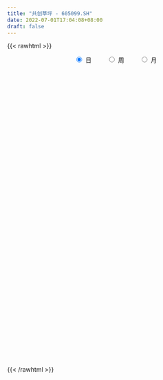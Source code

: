 ```yaml
---
title: "共创草坪 - 605099.SH"
date: 2022-07-01T17:04:08+08:00
draft: false
---
```

{{< rawhtml >}}
    <div style="text-align: center">
        <label style="padding: 1rem;"><input style="margin-right: .5rem" type="radio" name="period" value="D" checked onclick="period_change(this)">日</label>
        <label style="padding: 1rem;"><input style="margin-right: .5rem" type="radio" name="period" value="W" onclick="period_change(this)">周</label>
        <label style="padding: 1rem;"><input style="margin-right: .5rem" type="radio" name="period" value="M" onclick="period_change(this)">月</label>
    </div>
    <div id="chart" style="height: 700px;"></div> 
    <script type="text/javascript">
        const D_v = [7246.52,204655.13,56707.05,145598.44,163143.17,130165.28,162155.03,127930.15,99255.22,60763.41,73696.74,55844.27,32462.01,46418.19,42720.53,55991.89,50179.24,37894.75,27184.52,33249.44,36407.2,39659.58,54606.75,105954.33,60069.54,51441.29,67875.03,100331.5,79247.86,62076.58,62983.89,41383.92,52536.59,38376.5,49778.1,33123.82,24701.17,29580.67,22734.64,27558.65,29013.39,29135.79,21624.53,55724.8,55019.92,26564.33,15485.16,13864.06,12093.0,17029.65,12957.02,18968.72,27226.24,26027.68,21407.76,85585.53,71661.07,88834.92,85564.71,47305.95,49573.97,37843.67,60194.59,32709.37,41603.88,33912.06,27740.41,16417.72,24932.43,13849.0,23467.85,16545.0,18693.6,59004.19,47546.24,39505.0,47307.16,33542.2,24057.32,32076.85,37503.44,41509.95,42569.62,35170.98,29405.99,46110.91,27359.46,16510.95,18647.2,29452.78,57612.97,48095.63,47780.39,30191.08,27914.0,28109.39,51354.96,32764.91,29836.41,57752.0,55502.35,32217.16,22893.0,16285.0,21529.0,15607.24,14473.48,23807.21,14432.0,20669.45,15079.69,18344.24,24822.41,16145.89,18015.07,12395.04,10915.0,20329.8,11870.65,19434.09,17106.16,23291.73,20427.88,65582.15,114709.49,104837.42,96481.25,70000.95,53382.52,47085.61,53286.51,48382.89,36370.48,39950.61,27209.48,25638.0,23226.0,27321.64,42630.13,19207.24,20991.65,14620.0,25308.32,36428.7,17429.0,34906.61,34038.84,42656.06,40326.54,21153.06,15478.5,15693.2,18165.24,26117.89,19256.0,15180.39,16405.87,12634.54,19305.73,14740.79,28783.44,23236.0,17789.41,12521.32,8036.0,12556.0,13695.0,9236.45,11265.08,12213.82,15903.68,12210.25,22406.52,27841.09,14541.2,11546.22,13338.64,13399.43,9947.82,6873.25,19472.06,11877.82,11938.27,13034.48,23445.6,28083.64,16718.45,16118.35,14109.68,8795.06,9338.0,21013.07,11673.0,6799.0,9537.0,12200.04,17164.95,11843.88,12501.41,20675.44,19038.15,14653.47,6586.0,17962.4,70035.03,38162.41,19917.65,16565.13,12313.01,11909.04,18705.37,19701.39,36482.6,22779.04,30064.68,21439.11,12934.23,15714.58,11403.58,15787.08,7283.18,9811.94,10432.55,17243.05,8925.0,15136.29,13651.85,8720.72,8083.93,17427.99,13096.0,11712.56,5663.74,7440.02,7128.0,8524.85,6536.16,5599.92,5879.3,8792.55,10272.94,5424.27,28436.49,14500.73,14638.96,9116.0,5727.0,8110.0,8430.0,5462.0,4421.0,18371.24,8868.19,8723.78,6159.0,7035.0,7352.0,6161.24,7232.32,9990.68,16430.15,32058.35,40909.77,21649.0,27534.68,27123.8,19193.92,24839.24,13911.26,18240.68,18591.58,13001.93,9914.8,22202.09,9775.44,12307.09,6102.71,5450.87,6326.93,15256.0,12741.08,11995.37,4839.79,9518.38,8832.72,5574.78,7932.24,5515.35,18451.0,10511.74,9310.09,5159.43,4320.26,4692.06,5550.19,7815.77,7253.01,8914.04,16770.07,4144.0,7574.45,9054.8,3971.24,3876.24,9688.6,12174.24,7918.24,8321.91,5758.47,6125.24,4048.24,4750.18,4925.96,6342.98,6687.36,4412.46,6372.7,5797.14,2655.1,5821.24,3624.0,4086.0,3030.6,4361.0,5374.6,6641.31,10924.59,6082.0,2728.0,4502.88,8713.9,6234.37,4684.62,3873.0,3489.19,3036.96,6671.0,3824.0,4370.19,3311.0,3492.79,3854.33,2393.0,5091.6,10583.17,9492.1,6295.0,5115.2,4342.92,5356.27,8053.0,6203.47,2710.24,4081.82,5535.42,11628.93,15072.17,8614.41,7714.4,4173.83,3976.11,4067.0,3452.0,5731.0,3471.56,3911.56,3761.64,3530.2,2990.43,4504.44,3656.57,3422.57,3854.84,2887.84,3184.57,7295.53,7552.31,5325.74,13818.49,12201.86,6381.9,6675.21,9840.06,9958.78,9394.0,9229.95,17887.8,10934.0,9548.0,5300.75,7686.0,10733.86,8850.0,6248.0,14291.85,6173.0,8945.0,15189.0,8754.34,28034.72,17255.0,13716.0,12720.0,13192.0,17243.61,12587.0,19065.0,18493.31,8609.36,14562.41,16619.61,11987.31,15812.01,12144.0,15905.26,14805.0,20770.6,15549.86,19303.77,19239.78,27225.19,11857.41]
const D_histogram = [0.0,0.1416752137,0.379078014,0.6784882078,0.6887294228,0.7038806172,0.7854429483,0.8438524271,0.7774657696,0.6588181203,0.4738418215,0.2533560856,0.1103010521,-0.0797205733,-0.1416181982,-0.2325998944,-0.382460088,-0.5068897225,-0.5311206674,-0.5513332146,-0.541822044,-0.5639984231,-0.4733999215,-0.3106812453,-0.2324726552,-0.1227349452,0.012140715,0.2743751339,0.3901887935,0.5278836798,0.492820666,0.4535757858,0.5295196079,0.5837669415,0.4906912211,0.3709401969,0.2207564088,0.0946055795,0.0026790855,-0.0878723145,-0.1464494572,-0.1758376666,-0.1945621196,-0.2760153303,-0.4588952514,-0.5262360543,-0.5521675536,-0.5335722139,-0.5334138883,-0.502122586,-0.4492609333,-0.4618459147,-0.4945939135,-0.4682126403,-0.4612456277,-0.2577154638,-0.2129285743,0.0100199782,0.1076502871,0.147535492,0.1979396741,0.1835586318,0.0593457232,-0.0935081245,-0.2401331669,-0.2674068005,-0.2618682682,-0.269280556,-0.3303947524,-0.3465448543,-0.2645909718,-0.1892963546,-0.1146713163,0.1198948301,0.2379228309,0.3425478528,0.4771791596,0.5005809032,0.4633856077,0.3808066551,0.3708841208,0.4502102457,0.3971344792,0.2361455229,0.1622003805,-0.0891679261,-0.2405265033,-0.310507418,-0.3646731177,-0.238691425,0.0426444451,0.1289011798,0.2648455081,0.3144366129,0.2440455673,0.2604918029,0.4307420204,0.4507235156,0.4586840498,0.2087584518,-0.0714786132,-0.2371600595,-0.4060537485,-0.466987912,-0.4279167349,-0.4050945645,-0.378690154,-0.2797239094,-0.2068362867,-0.2136323107,-0.1974153707,-0.1646218133,-0.2172323818,-0.2173731136,-0.2619815035,-0.2645172586,-0.2393087079,-0.2696005648,-0.2488754389,-0.1603169962,-0.0647895849,0.0430093375,0.131052775,0.3779365311,0.7303583493,1.1498500407,1.1413213474,1.1565629852,1.122003416,1.0803727009,0.9727649343,0.8929600725,0.8084790867,0.6949351938,0.5605235513,0.4283735911,0.3903844015,0.3608227421,0.2089970741,0.0448190208,0.0537107572,0.0351973004,0.0252859725,0.0952567188,0.0799465226,-0.2141102746,-0.1532449034,0.1163884167,0.2810262525,0.2901735932,0.1860435583,0.0319025125,-0.0179415225,-0.2250367658,-0.4401909378,-0.5166498813,-0.5277951075,-0.5128083508,-0.4606377575,-0.5080995992,-0.6858388145,-0.902443983,-0.900254335,-0.8642904033,-0.8172836273,-0.7933129538,-0.7098390114,-0.6096964939,-0.6012456534,-0.4693722143,-0.3725586094,-0.3338546539,-0.0284304476,0.0931800668,0.1816988726,0.2067695844,0.266229762,0.15908775,0.0376541741,-0.0124286599,0.0537865982,0.1005949908,0.05214623,0.1097862626,-0.1050320269,-0.4178564381,-0.5411853863,-0.665040822,-0.6637932795,-0.6509709932,-0.6549712414,-0.6971691422,-0.6293194843,-0.5705596132,-0.5473566853,-0.5004602417,-0.5651135216,-0.5980039183,-0.5798190423,-0.323121877,-0.1817296311,-0.0053724732,0.1134678953,0.4284474924,0.705285345,0.6900171335,0.62873635,0.5767712688,0.4784477689,0.3647041607,0.3179027044,0.2375687637,0.2924112988,0.2165637853,0.2384214927,0.1443311362,0.0944892801,0.0205339447,-0.0621524858,-0.1822112487,-0.2360223274,-0.3106840265,-0.3261457656,-0.2665721662,-0.2365117348,-0.1245162595,-0.0165304538,0.0309885662,0.0674026469,0.1573351669,0.1238529578,0.0725637685,0.0266766714,0.0114090659,-0.0138867879,-0.0702756944,-0.1321879488,-0.144875704,-0.1269915357,-0.1397331574,-0.1847239002,-0.2101340099,-0.2846398675,-0.231562947,-0.1575719347,-0.0676102013,0.0360961216,0.0758900128,0.0606022669,0.0440007107,0.0745707493,0.2024957895,0.2157948552,0.2607205504,0.2784857022,0.2406469026,0.1591808867,0.0772523137,0.0616938867,0.1196806225,0.1974771456,0.3865463623,0.6390340461,0.6772626476,0.8890803816,0.9202397069,0.9148452623,0.8113469777,0.7277929838,0.6658427024,0.6504338107,0.5901311362,0.4396883823,0.3908797551,0.3002274892,0.1925217167,0.0850780451,-0.0103811157,-0.1041498325,-0.2146804812,-0.3383681574,-0.4017823245,-0.4474289174,-0.4096034113,-0.4596310242,-0.494044601,-0.4072515297,-0.3336257767,-0.2324234519,-0.1136067059,-0.1103346041,-0.1162242138,-0.1253680353,-0.178544295,-0.2637828278,-0.332138981,-0.2828267926,-0.2906144551,-0.3037644614,-0.3105974989,-0.21540222,-0.1552070601,-0.1114547819,-0.0704754726,0.0337867654,0.1230313102,0.1551464614,0.1321861068,0.1445309098,0.1008083783,0.0820802466,0.0198241984,-0.0754303958,-0.1434446803,-0.2160199713,-0.2278067155,-0.2718310617,-0.292928797,-0.2997974845,-0.352225681,-0.3288266201,-0.3687822166,-0.3268113627,-0.245794912,-0.134419588,-0.0708129768,-0.0058582973,-0.0385386732,-0.0750924462,-0.0845450338,0.0021728184,0.013791383,0.0198183295,0.049421041,0.047463757,0.0703920685,0.0354418513,0.0316980563,0.0023273105,0.011397108,0.0095977247,-0.0308506308,-0.049298541,-0.0975499316,-0.057068844,-0.0982574195,-0.1365595282,-0.1617988759,-0.2122585925,-0.304753111,-0.3216862472,-0.2411366974,-0.1567666672,-0.1015091429,-0.0429133919,0.09967831,0.1819158217,0.1565048299,0.0984205835,0.0462904615,0.0541263486,0.0658284484,0.0702558626,0.0556915392,0.0356037058,0.0289801488,-0.0276353452,-0.0232092231,-0.0502637784,-0.0431865221,-0.0698718692,-0.0440468598,-0.0037935434,0.0217036516,0.0155060942,0.0739717412,0.0216765893,-0.0807566999,0.0015364715,0.05361995,0.1215684872,0.2128526513,0.305196437,0.4207477268,0.4410822331,0.4028563033,0.4643049493,0.4454638735,0.3775474869,0.301354904,0.2130714279,0.1002921178,0.0627202782,0.0434811712,-0.0782296857,-0.1363557034,-0.1480792485,-0.125299316,-0.1258360395,-0.011122392,0.0970876898,0.1800113895,0.1976564303,0.187688654,0.1477449129,0.0735392249,0.1053874543,0.0696959242,0.0348654207,0.0380588909,0.0916343191,0.1290984522,0.2084511787,0.2341191172,0.2625499084,0.3014726116,0.277873562,0.2207962734,0.1535206158,0.0549498426,-0.0441542157,-0.0891570908]
const D_fast = [0.0,0.1770940171,0.5092663209,0.9782985666,1.1607221373,1.351843486,1.6297665543,1.8991391399,2.0271189247,2.0731758054,2.0066599621,1.8495132476,1.7340334771,1.5240817084,1.4267795339,1.2776478641,1.0321726486,0.7810205834,0.6240094716,0.4659636208,0.3400192804,0.1768432955,0.1490918167,0.2341401816,0.2542306079,0.3332845817,0.4711954206,0.8020236229,1.0153844809,1.2850502872,1.3731924399,1.4473415061,1.6556652302,1.8558542992,1.885451384,1.8584354091,1.7634407232,1.6609412887,1.5696845661,1.4571650875,1.3619755804,1.2886279544,1.2212629715,1.0708059283,0.7732021943,0.5743023778,0.4103289902,0.2955312763,0.1623361299,0.0680967857,0.0086432051,-0.1194032549,-0.2757997321,-0.366471619,-0.4748160134,-0.3357147154,-0.3441599695,-0.1187064225,0.0058364582,0.0826055362,0.1824946367,0.2140032524,0.1046267746,-0.0716041043,-0.2782624384,-0.3723877721,-0.4323163068,-0.5070487336,-0.6507616181,-0.7535479336,-0.7377417941,-0.7097712655,-0.6638140563,-0.3992742023,-0.2217654939,-0.0315035087,0.222422588,0.3709695574,0.4496206638,0.4622433749,0.5450418708,0.7369205571,0.7831284104,0.6811758349,0.6477807877,0.3741204995,0.1626302965,0.0150225273,-0.1303114518,-0.0640026154,0.2279943659,0.3464763956,0.5486321009,0.676832359,0.6674527052,0.7490218915,1.0269576142,1.1596199882,1.2822515349,1.0845155498,0.7864088315,0.5614373704,0.2910302442,0.1133491027,0.045441096,-0.0330103746,-0.1012785027,-0.0722432354,-0.0510646843,-0.1112687861,-0.1444056888,-0.1527675847,-0.2596862487,-0.3141702589,-0.4242740246,-0.4929390944,-0.5275577206,-0.6252497187,-0.6667434526,-0.6182642589,-0.5389342438,-0.420382987,-0.2995763558,0.0417915331,0.5768029386,1.2837571402,1.5605587837,1.8649411678,2.1108824526,2.3393449127,2.4749283797,2.618363536,2.7360023219,2.7961922275,2.8019114728,2.7768549103,2.8364618211,2.8971058472,2.7975294478,2.6445561497,2.6668755754,2.6571614437,2.6535716089,2.7473565349,2.7520329694,2.4044486035,2.4270027488,2.7257331732,2.9606275721,3.0423183111,2.9846991658,2.838533748,2.7842043325,2.5208498977,2.1956479912,1.9900265774,1.8469325743,1.7337172434,1.6707283973,1.4962416558,1.1470427369,0.7048265726,0.4819526369,0.3018439677,0.1445298369,-0.0298277281,-0.1238135385,-0.1760951445,-0.3179557174,-0.3034253318,-0.2997513792,-0.3445110873,-0.0461944928,0.0987110383,0.2326545623,0.3094176701,0.4354352882,0.3680652137,0.2560451813,0.2028551824,0.28251709,0.3544742303,0.319062027,0.4041486253,0.163072329,-0.2542161917,-0.5128414864,-0.8029571277,-0.967657905,-1.117578367,-1.2853214256,-1.501811612,-1.5912918251,-1.6751718573,-1.7888081007,-1.8670267176,-2.0729583779,-2.2553497542,-2.3821196387,-2.2062029426,-2.1102431045,-1.9352290649,-1.7880217226,-1.3659302524,-0.9127710635,-0.7555349917,-0.6596316877,-0.5674039516,-0.5461155094,-0.5686830773,-0.5360088576,-0.5569506073,-0.4290052476,-0.4507118148,-0.3692487342,-0.4272563066,-0.4534758427,-0.5222976919,-0.6205222439,-0.7861338189,-0.8989504795,-1.0512831853,-1.1482813658,-1.1553508078,-1.1844183102,-1.1035518998,-0.9996987075,-0.9444325459,-0.8911678035,-0.7619014918,-0.7644204614,-0.7975687087,-0.8367866379,-0.8492019769,-0.8779695277,-0.9519273577,-1.0468865994,-1.0957932805,-1.1096569961,-1.1573319073,-1.248503625,-1.3264472373,-1.4721130618,-1.476926878,-1.4423288494,-1.3692696663,-1.2565393129,-1.1977729186,-1.1979100977,-1.2035114763,-1.1542987503,-0.9757497628,-0.9085019832,-0.7983961504,-0.7110095731,-0.6886866471,-0.7303574412,-0.7929729359,-0.7931078911,-0.7052009998,-0.5780351903,-0.292329383,0.1199168123,0.3274610757,0.7615489051,1.0227681572,1.2460850281,1.3454234879,1.44381774,1.5483281342,1.6955276951,1.7827578047,1.7422371464,1.791148458,1.7755530644,1.7159777211,1.6298035607,1.531749121,1.4119429461,1.2477421771,1.0394624616,0.8756027133,0.7180988911,0.6535235444,0.4885881754,0.3306634484,0.3156436372,0.305862946,0.3489594079,0.4393744774,0.4150629281,0.380117265,0.3396314347,0.2418191012,0.0906348615,-0.0607560369,-0.0821505467,-0.162591823,-0.2516829447,-0.3361653568,-0.294820633,-0.2734272381,-0.2575386554,-0.2341782142,-0.1214692848,-0.0014669125,0.0694348541,0.0795210261,0.1279985566,0.1094781197,0.1112700496,0.0539700511,-0.0601421421,-0.1640175967,-0.2905978805,-0.3593363036,-0.4713184152,-0.5656483497,-0.6474664084,-0.7879510252,-0.8467586193,-0.97890977,-1.0186417567,-0.9990740341,-0.9213036071,-0.87540024,-0.8119101348,-0.8542251791,-0.9095520636,-0.9401409097,-0.8528798528,-0.8378134424,-0.8268319136,-0.7848739418,-0.7749652865,-0.7344389579,-0.7605287123,-0.7563479933,-0.7851369115,-0.773217837,-0.772617789,-0.8207788023,-0.8515513477,-0.9241902212,-0.8979763447,-0.9637292751,-1.0361712658,-1.1018603325,-1.2053846971,-1.3740674934,-1.4714221915,-1.4511568159,-1.4059784526,-1.376098214,-1.328230811,-1.1607195316,-1.0330030645,-1.0192878488,-1.0527669493,-1.093324456,-1.0719569816,-1.0437977698,-1.0218063899,-1.0224478285,-1.0336347354,-1.0330132552,-1.0965375855,-1.0979137692,-1.1375342691,-1.1412536434,-1.1854069578,-1.1705936633,-1.1312887327,-1.1003656249,-1.1026866586,-1.0257280764,-1.072604081,-1.1952265451,-1.1125492559,-1.0470607898,-0.9487201308,-0.8042228039,-0.635579909,-0.4148416875,-0.2842366229,-0.2217484769,-0.0442235936,0.048301299,0.0747717841,0.0739179273,0.0389023081,-0.0488039725,-0.0706957426,-0.0790645568,-0.2203328351,-0.3125477787,-0.3612911358,-0.3698360324,-0.4018317657,-0.2898987162,-0.157416712,-0.0294901649,0.0375689835,0.0745233706,0.0715158577,0.015694976,0.073890069,0.05562252,0.0295083716,0.0422165646,0.1187005726,0.1884393187,0.3199048399,0.4041025577,0.498170826,0.612461682,0.658331023,0.6564528027,0.6275572991,0.5427239865,0.4325813743,0.3652892265]
const D_slow = [0.0,0.0354188034,0.1301883069,0.2998103589,0.4719927146,0.6479628689,0.8443236059,1.0552867127,1.2496531551,1.4143576852,1.5328181406,1.596157162,1.623732425,1.6038022817,1.5683977321,1.5102477585,1.4146327365,1.2879103059,1.155130139,1.0172968354,0.8818413244,0.7408417186,0.6224917382,0.5448214269,0.4867032631,0.4560195268,0.4590547056,0.527648489,0.6251956874,0.7571666074,0.8803717739,0.9937657203,1.1261456223,1.2720873577,1.3947601629,1.4874952122,1.5426843144,1.5663357092,1.5670054806,1.545037402,1.5084250377,1.464465621,1.4158250911,1.3468212585,1.2320974457,1.1005384321,0.9624965437,0.8291034903,0.6957500182,0.5702193717,0.4579041384,0.3424426597,0.2187941813,0.1017410213,-0.0135703857,-0.0779992516,-0.1312313952,-0.1287264006,-0.1018138289,-0.0649299559,-0.0154450373,0.0304446206,0.0452810514,0.0219040203,-0.0381292715,-0.1049809716,-0.1704480386,-0.2377681776,-0.3203668657,-0.4070030793,-0.4731508223,-0.5204749109,-0.54914274,-0.5191690325,-0.4596883247,-0.3740513615,-0.2547565716,-0.1296113458,-0.0137649439,0.0814367199,0.1741577501,0.2867103115,0.3859939313,0.445030312,0.4855804071,0.4632884256,0.4031567998,0.3255299453,0.2343616659,0.1746888096,0.1853499209,0.2175752158,0.2837865928,0.3623957461,0.4234071379,0.4885300886,0.5962155937,0.7088964726,0.8235674851,0.875757098,0.8578874447,0.7985974298,0.6970839927,0.5803370147,0.473357831,0.3720841898,0.2774116513,0.207480674,0.1557716023,0.1023635246,0.053009682,0.0118542286,-0.0424538668,-0.0967971452,-0.1622925211,-0.2284218358,-0.2882490127,-0.3556491539,-0.4178680137,-0.4579472627,-0.4741446589,-0.4633923246,-0.4306291308,-0.336144998,-0.1535554107,0.1339070995,0.4192374363,0.7083781826,0.9888790366,1.2589722118,1.5021634454,1.7254034635,1.9275232352,2.1012570337,2.2413879215,2.3484813193,2.4460774196,2.5362831051,2.5885323737,2.5997371289,2.6131648182,2.6219641433,2.6282856364,2.6520998161,2.6720864468,2.6185588781,2.5802476523,2.6093447564,2.6796013196,2.7521447179,2.7986556075,2.8066312356,2.8021458549,2.7458866635,2.635838929,2.5066764587,2.3747276818,2.2465255941,2.1313661548,2.004341255,1.8328815513,1.6072705556,1.3822069719,1.166134371,0.9618134642,0.7634852257,0.5860254729,0.4336013494,0.2832899361,0.1659468825,0.0728072302,-0.0106564333,-0.0177640452,0.0055309715,0.0509556896,0.1026480857,0.1692055262,0.2089774637,0.2183910072,0.2152838423,0.2287304918,0.2538792395,0.266915797,0.2943623627,0.2681043559,0.1636402464,0.0283438998,-0.1379163057,-0.3038646255,-0.4666073738,-0.6303501842,-0.8046424697,-0.9619723408,-1.1046122441,-1.2414514154,-1.3665664759,-1.5078448563,-1.6573458358,-1.8023005964,-1.8830810657,-1.9285134734,-1.9298565917,-1.9014896179,-1.7943777448,-1.6180564085,-1.4455521252,-1.2883680377,-1.1441752205,-1.0245632783,-0.9333872381,-0.853911562,-0.794519371,-0.7214165464,-0.6672756,-0.6076702269,-0.5715874428,-0.5479651228,-0.5428316366,-0.5583697581,-0.6039225703,-0.6629281521,-0.7405991587,-0.8221356001,-0.8887786417,-0.9479065754,-0.9790356403,-0.9831682537,-0.9754211122,-0.9585704504,-0.9192366587,-0.8882734192,-0.8701324771,-0.8634633093,-0.8606110428,-0.8640827398,-0.8816516634,-0.9146986506,-0.9509175766,-0.9826654605,-1.0175987498,-1.0637797249,-1.1163132274,-1.1874731942,-1.245363931,-1.2847569147,-1.301659465,-1.2926354346,-1.2736629314,-1.2585123647,-1.247512187,-1.2288694997,-1.1782455523,-1.1242968385,-1.0591167009,-0.9894952753,-0.9293335497,-0.889538328,-0.8702252496,-0.8548017779,-0.8248816223,-0.7755123359,-0.6788757453,-0.5191172338,-0.3498015719,-0.1275314765,0.1025284503,0.3312397658,0.5340765103,0.7160247562,0.8824854318,1.0450938845,1.1926266685,1.3025487641,1.4002687029,1.4753255752,1.5234560044,1.5447255156,1.5421302367,1.5160927786,1.4624226583,1.3778306189,1.2773850378,1.1655278085,1.0631269557,0.9482191996,0.8247080494,0.7228951669,0.6394887227,0.5813828598,0.5529811833,0.5253975323,0.4963414788,0.46499947,0.4203633962,0.3544176893,0.2713829441,0.2006762459,0.1280226321,0.0520815168,-0.0255678579,-0.079418413,-0.118220178,-0.1460838735,-0.1637027416,-0.1552560503,-0.1244982227,-0.0857116073,-0.0526650806,-0.0165323532,0.0086697414,0.029189803,0.0341458526,0.0152882537,-0.0205729164,-0.0745779092,-0.1315295881,-0.1994873535,-0.2727195527,-0.3476689239,-0.4357253441,-0.5179319992,-0.6101275533,-0.691830394,-0.753279122,-0.786884019,-0.8045872632,-0.8060518375,-0.8156865058,-0.8344596174,-0.8555958759,-0.8550526713,-0.8516048255,-0.8466502431,-0.8342949829,-0.8224290436,-0.8048310265,-0.7959705636,-0.7880460496,-0.7874642219,-0.7846149449,-0.7822155138,-0.7899281715,-0.8022528067,-0.8266402896,-0.8409075006,-0.8654718555,-0.8996117376,-0.9400614566,-0.9931261047,-1.0693143824,-1.1497359442,-1.2100201186,-1.2492117854,-1.2745890711,-1.2853174191,-1.2603978416,-1.2149188862,-1.1757926787,-1.1511875328,-1.1396149174,-1.1260833303,-1.1096262182,-1.0920622525,-1.0781393677,-1.0692384413,-1.0619934041,-1.0689022403,-1.0747045461,-1.0872704907,-1.0980671212,-1.1155350885,-1.1265468035,-1.1274951893,-1.1220692764,-1.1181927529,-1.0996998176,-1.0942806703,-1.1144698452,-1.1140857274,-1.1006807399,-1.0702886181,-1.0170754552,-0.940776346,-0.8355894143,-0.725318856,-0.6246047802,-0.5085285429,-0.3971625745,-0.3027757028,-0.2274369768,-0.1741691198,-0.1490960903,-0.1334160208,-0.122545728,-0.1421031494,-0.1761920753,-0.2132118874,-0.2445367164,-0.2759957262,-0.2787763242,-0.2545044018,-0.2095015544,-0.1600874468,-0.1131652833,-0.0762290551,-0.0578442489,-0.0314973853,-0.0140734043,-0.0053570491,0.0041576737,0.0270662534,0.0593408665,0.1114536612,0.1699834405,0.2356209176,0.3109890705,0.380457461,0.4356565293,0.4740366833,0.4877741439,0.47673559,0.4544463173]
const D_data = [['2020-09-30', 22.23, 22.23, 22.23, 22.23],['2020-10-09', 24.09, 24.45, 20.38, 24.45],['2020-10-12', 25.5, 26.9, 25.5, 26.9],['2020-10-13', 27.08, 29.59, 27.08, 29.59],['2020-10-14', 29.66, 27.41, 26.63, 29.66],['2020-10-15', 28.0, 28.18, 27.63, 29.48],['2020-10-16', 30.0, 29.98, 29.9, 31.0],['2020-10-19', 29.08, 30.86, 28.75, 31.39],['2020-10-20', 30.3, 30.09, 28.71, 30.35],['2020-10-21', 29.58, 29.7, 29.07, 29.96],['2020-10-22', 29.97, 28.71, 28.63, 30.79],['2020-10-23', 28.42, 27.68, 27.31, 28.45],['2020-10-26', 27.03, 28.04, 26.9, 28.09],['2020-10-27', 27.6, 26.79, 26.68, 28.01],['2020-10-28', 27.02, 27.85, 27.02, 28.4],['2020-10-29', 27.1, 27.14, 26.3, 28.0],['2020-10-30', 27.22, 25.71, 25.65, 27.7],['2020-11-02', 25.01, 25.12, 24.51, 25.48],['2020-11-03', 25.18, 25.73, 25.18, 25.97],['2020-11-04', 25.43, 25.38, 25.38, 26.04],['2020-11-05', 25.48, 25.42, 25.26, 25.81],['2020-11-06', 25.45, 24.66, 24.45, 25.45],['2020-11-09', 24.66, 25.94, 24.5, 26.17],['2020-11-10', 26.98, 27.3, 26.3, 28.53],['2020-11-11', 26.14, 26.75, 26.14, 27.09],['2020-11-12', 26.72, 27.58, 26.25, 28.0],['2020-11-13', 27.72, 28.58, 27.15, 28.96],['2020-11-16', 28.7, 31.44, 28.7, 31.44],['2020-11-17', 31.13, 30.98, 30.71, 32.89],['2020-11-18', 30.98, 32.41, 30.41, 32.53],['2020-11-19', 31.76, 31.05, 29.29, 32.18],['2020-11-20', 30.25, 31.31, 30.1, 31.64],['2020-11-23', 31.47, 33.4, 31.0, 34.36],['2020-11-24', 33.49, 34.1, 32.6, 35.15],['2020-11-25', 34.44, 32.77, 32.4, 35.35],['2020-11-26', 32.63, 32.41, 31.51, 33.44],['2020-11-27', 31.96, 31.75, 31.22, 32.4],['2020-11-30', 31.84, 31.65, 31.65, 32.96],['2020-12-01', 31.16, 31.75, 31.16, 32.12],['2020-12-02', 31.68, 31.46, 30.6, 31.9],['2020-12-03', 31.5, 31.58, 30.88, 32.6],['2020-12-04', 31.2, 31.79, 30.49, 32.0],['2020-12-07', 31.51, 31.85, 31.38, 32.45],['2020-12-08', 32.66, 30.8, 30.71, 33.5],['2020-12-09', 30.1, 28.7, 28.6, 30.59],['2020-12-10', 28.56, 29.24, 28.29, 29.83],['2020-12-11', 29.33, 29.22, 28.75, 29.7],['2020-12-14', 29.38, 29.45, 28.22, 29.67],['2020-12-15', 29.3, 28.95, 28.92, 29.63],['2020-12-16', 29.0, 29.1, 28.51, 29.65],['2020-12-17', 29.1, 29.29, 28.6, 29.58],['2020-12-18', 29.31, 28.27, 28.27, 29.48],['2020-12-21', 28.2, 27.55, 27.28, 28.25],['2020-12-22', 27.36, 27.91, 27.19, 28.62],['2020-12-23', 27.9, 27.39, 27.07, 28.68],['2020-12-24', 30.13, 30.13, 28.0, 30.13],['2020-12-25', 30.0, 28.61, 28.31, 30.0],['2020-12-28', 28.61, 31.47, 28.61, 31.47],['2020-12-29', 31.1, 30.8, 29.71, 32.0],['2020-12-30', 31.01, 30.54, 29.3, 31.01],['2020-12-31', 30.23, 31.05, 29.83, 31.64],['2021-01-04', 31.0, 30.49, 29.91, 31.04],['2021-01-05', 29.91, 28.84, 28.33, 30.06],['2021-01-06', 28.38, 27.72, 27.39, 28.65],['2021-01-07', 27.77, 26.85, 25.69, 27.8],['2021-01-08', 26.78, 27.66, 25.94, 28.06],['2021-01-11', 27.09, 27.78, 26.73, 28.43],['2021-01-12', 27.62, 27.37, 27.12, 28.18],['2021-01-13', 27.3, 26.23, 25.95, 27.35],['2021-01-14', 26.3, 26.26, 25.9, 26.9],['2021-01-15', 26.31, 27.36, 26.3, 27.6],['2021-01-18', 27.2, 27.45, 27.02, 28.09],['2021-01-19', 27.37, 27.65, 26.9, 27.9],['2021-01-20', 28.53, 30.42, 28.51, 30.42],['2021-01-21', 30.3, 29.99, 29.59, 30.5],['2021-01-22', 29.97, 30.6, 29.18, 31.55],['2021-01-25', 30.27, 31.91, 29.91, 32.48],['2021-01-26', 31.56, 31.31, 30.77, 32.18],['2021-01-27', 31.4, 30.89, 30.11, 31.49],['2021-01-28', 30.28, 30.34, 30.05, 31.96],['2021-01-29', 30.42, 31.32, 29.71, 31.73],['2021-02-01', 30.91, 32.99, 30.83, 33.5],['2021-02-02', 32.7, 31.79, 31.55, 34.13],['2021-02-03', 31.76, 30.17, 30.14, 32.33],['2021-02-04', 30.21, 30.85, 29.61, 31.37],['2021-02-05', 30.81, 27.84, 27.8, 31.12],['2021-02-08', 27.99, 27.93, 26.0, 28.29],['2021-02-09', 27.7, 28.18, 27.52, 28.47],['2021-02-10', 28.2, 27.81, 27.6, 28.74],['2021-02-18', 28.17, 30.05, 28.17, 30.54],['2021-02-19', 30.0, 33.05, 29.72, 33.06],['2021-02-22', 32.47, 31.7, 31.5, 33.48],['2021-02-23', 32.63, 33.12, 31.91, 34.12],['2021-02-24', 32.72, 32.82, 32.4, 33.85],['2021-02-25', 32.78, 31.54, 31.12, 32.78],['2021-02-26', 30.97, 32.75, 30.62, 32.77],['2021-03-01', 32.88, 35.54, 32.53, 35.99],['2021-03-02', 35.09, 34.62, 34.0, 35.48],['2021-03-03', 34.7, 35.02, 34.06, 35.58],['2021-03-04', 34.84, 31.52, 31.52, 35.31],['2021-03-05', 30.7, 29.88, 29.11, 30.82],['2021-03-08', 29.88, 30.1, 29.66, 31.15],['2021-03-09', 30.36, 29.0, 28.5, 30.45],['2021-03-10', 29.33, 29.47, 29.0, 29.71],['2021-03-11', 29.4, 30.38, 29.25, 30.81],['2021-03-12', 30.25, 30.07, 29.9, 30.48],['2021-03-15', 29.78, 29.98, 29.0, 29.99],['2021-03-16', 29.98, 31.0, 29.98, 31.35],['2021-03-17', 30.78, 30.97, 30.36, 31.12],['2021-03-18', 30.97, 30.0, 29.97, 31.15],['2021-03-19', 29.51, 30.16, 29.13, 30.35],['2021-03-22', 30.15, 30.36, 30.01, 30.8],['2021-03-23', 30.45, 29.08, 29.08, 30.67],['2021-03-24', 29.06, 29.41, 28.74, 29.67],['2021-03-25', 29.47, 28.52, 28.4, 29.47],['2021-03-26', 28.48, 28.68, 28.3, 28.91],['2021-03-29', 28.49, 28.85, 28.4, 28.97],['2021-03-30', 28.58, 27.89, 27.84, 28.6],['2021-03-31', 28.1, 28.24, 27.8, 28.5],['2021-04-01', 28.29, 29.16, 28.16, 29.46],['2021-04-02', 29.16, 29.59, 28.86, 29.65],['2021-04-06', 29.66, 30.22, 29.32, 30.34],['2021-04-07', 30.19, 30.51, 29.75, 30.66],['2021-04-08', 31.9, 33.56, 31.5, 33.56],['2021-04-09', 33.0, 36.92, 32.81, 36.92],['2021-04-12', 39.9, 40.61, 38.67, 40.61],['2021-04-13', 38.2, 37.32, 37.1, 39.76],['2021-04-14', 37.4, 38.64, 37.4, 39.13],['2021-04-15', 37.44, 39.0, 37.4, 39.86],['2021-04-16', 39.53, 39.75, 37.85, 40.0],['2021-04-19', 39.2, 39.54, 38.0, 41.21],['2021-04-20', 39.29, 40.36, 39.29, 42.85],['2021-04-21', 40.14, 40.8, 39.1, 41.3],['2021-04-22', 40.31, 40.79, 39.51, 42.78],['2021-04-23', 41.18, 40.67, 39.8, 41.39],['2021-04-26', 40.21, 40.7, 40.1, 42.46],['2021-04-27', 41.49, 42.09, 40.34, 42.28],['2021-04-28', 41.51, 42.67, 41.3, 44.61],['2021-04-29', 42.37, 41.24, 39.02, 42.5],['2021-04-30', 39.99, 40.7, 39.96, 41.06],['2021-05-06', 39.83, 42.86, 39.61, 42.89],['2021-05-07', 42.63, 42.9, 42.0, 43.8],['2021-05-10', 42.55, 43.33, 41.4, 44.98],['2021-05-11', 43.35, 44.92, 42.58, 47.66],['2021-05-12', 44.88, 44.45, 43.7, 45.1],['2021-05-13', 44.1, 40.44, 40.01, 44.21],['2021-05-14', 39.99, 44.48, 39.71, 44.48],['2021-05-17', 46.98, 48.35, 45.2, 48.93],['2021-05-18', 47.19, 48.75, 47.19, 51.48],['2021-05-19', 48.58, 47.89, 47.46, 49.66],['2021-05-20', 47.26, 46.8, 46.69, 48.42],['2021-05-21', 46.8, 45.96, 45.4, 47.49],['2021-05-24', 45.95, 47.12, 44.79, 47.6],['2021-05-25', 47.13, 44.75, 44.13, 47.27],['2021-05-26', 44.7, 43.62, 42.81, 44.95],['2021-05-27', 43.5, 44.55, 42.96, 45.46],['2021-05-28', 44.58, 45.06, 44.0, 46.35],['2021-05-31', 45.0, 45.31, 43.66, 45.49],['2021-06-01', 45.5, 45.88, 43.8, 46.68],['2021-06-02', 45.7, 44.55, 44.28, 46.46],['2021-06-03', 44.55, 42.1, 42.03, 44.83],['2021-06-04', 41.0, 40.15, 40.1, 41.88],['2021-06-07', 39.8, 41.8, 39.75, 41.9],['2021-06-08', 42.48, 41.8, 41.11, 42.48],['2021-06-09', 41.96, 41.64, 40.8, 42.13],['2021-06-10', 41.64, 41.02, 40.41, 41.85],['2021-06-11', 41.0, 41.55, 40.83, 42.5],['2021-06-15', 42.0, 41.8, 40.3, 42.42],['2021-06-16', 41.78, 40.51, 40.3, 41.78],['2021-06-17', 40.88, 42.04, 40.22, 42.27],['2021-06-18', 42.49, 41.9, 41.36, 42.75],['2021-06-21', 41.78, 41.26, 40.33, 42.1],['2021-06-22', 41.59, 45.39, 41.02, 45.39],['2021-06-23', 46.99, 44.27, 43.13, 47.65],['2021-06-24', 44.3, 44.54, 43.41, 44.84],['2021-06-25', 44.02, 44.22, 43.5, 44.8],['2021-06-28', 43.8, 45.09, 43.37, 45.55],['2021-06-29', 44.8, 43.07, 42.8, 46.0],['2021-06-30', 44.32, 42.38, 41.81, 44.32],['2021-07-01', 42.37, 42.85, 41.86, 43.16],['2021-07-02', 42.38, 44.4, 42.02, 46.85],['2021-07-05', 44.16, 44.56, 43.35, 45.26],['2021-07-06', 44.44, 43.46, 42.8, 45.3],['2021-07-07', 43.01, 44.92, 42.82, 44.98],['2021-07-08', 44.9, 41.12, 41.0, 45.0],['2021-07-09', 41.0, 38.28, 38.02, 41.76],['2021-07-12', 38.28, 39.1, 37.5, 39.42],['2021-07-13', 38.77, 37.93, 37.6, 39.3],['2021-07-14', 37.71, 38.6, 37.7, 39.6],['2021-07-15', 38.69, 38.2, 37.7, 38.95],['2021-07-16', 38.27, 37.41, 37.41, 38.5],['2021-07-19', 37.06, 36.16, 34.71, 37.66],['2021-07-20', 36.0, 36.95, 35.91, 37.4],['2021-07-21', 36.96, 36.55, 36.36, 37.08],['2021-07-22', 36.66, 35.71, 35.36, 36.9],['2021-07-23', 35.71, 35.59, 35.01, 36.5],['2021-07-26', 35.61, 33.51, 32.8, 35.85],['2021-07-27', 33.5, 32.95, 32.73, 34.15],['2021-07-28', 32.9, 32.83, 31.5, 33.52],['2021-07-29', 33.7, 35.94, 33.7, 36.11],['2021-07-30', 36.96, 35.1, 34.1, 36.96],['2021-08-02', 34.56, 36.05, 33.9, 36.39],['2021-08-03', 35.65, 35.9, 35.65, 36.32],['2021-08-04', 39.49, 39.49, 39.49, 39.49],['2021-08-05', 40.45, 40.83, 38.5, 43.0],['2021-08-06', 39.7, 38.22, 37.03, 39.9],['2021-08-09', 37.38, 37.77, 36.61, 38.73],['2021-08-10', 37.5, 37.89, 37.4, 38.57],['2021-08-11', 37.1, 37.17, 37.0, 37.97],['2021-08-12', 37.0, 36.6, 36.51, 37.34],['2021-08-13', 36.64, 37.15, 35.1, 37.32],['2021-08-16', 36.7, 36.49, 35.26, 37.63],['2021-08-17', 37.1, 38.22, 36.43, 38.5],['2021-08-18', 37.85, 36.63, 36.0, 38.44],['2021-08-19', 36.63, 37.8, 35.5, 39.49],['2021-08-20', 37.0, 36.22, 35.66, 37.0],['2021-08-23', 36.2, 36.4, 35.75, 36.87],['2021-08-24', 36.45, 35.73, 35.5, 36.6],['2021-08-25', 35.65, 35.1, 35.01, 36.2],['2021-08-26', 35.11, 33.9, 33.72, 35.17],['2021-08-27', 33.81, 34.0, 33.73, 34.5],['2021-08-30', 34.0, 33.07, 33.04, 34.32],['2021-08-31', 33.07, 33.2, 32.5, 33.79],['2021-09-01', 33.4, 33.9, 32.15, 34.5],['2021-09-02', 33.5, 33.44, 33.07, 33.67],['2021-09-03', 33.42, 34.57, 33.09, 35.5],['2021-09-06', 34.11, 34.92, 33.83, 35.03],['2021-09-07', 34.67, 34.45, 34.09, 35.08],['2021-09-08', 34.4, 34.44, 34.19, 34.86],['2021-09-09', 34.43, 35.41, 34.2, 35.88],['2021-09-10', 35.3, 34.0, 33.98, 35.53],['2021-09-13', 34.18, 33.5, 33.01, 34.18],['2021-09-14', 33.5, 33.22, 33.08, 33.79],['2021-09-15', 33.21, 33.33, 32.83, 33.45],['2021-09-16', 33.62, 32.97, 32.85, 33.65],['2021-09-17', 33.2, 32.2, 32.0, 33.2],['2021-09-22', 32.0, 31.6, 31.6, 32.3],['2021-09-23', 31.61, 31.77, 31.55, 31.99],['2021-09-24', 31.9, 31.92, 31.81, 32.17],['2021-09-27', 32.0, 31.3, 31.3, 32.29],['2021-09-28', 31.02, 30.46, 30.46, 31.26],['2021-09-29', 29.99, 30.2, 29.81, 30.79],['2021-09-30', 30.8, 28.95, 28.5, 30.8],['2021-10-08', 28.95, 30.11, 28.83, 30.11],['2021-10-11', 30.21, 30.38, 29.86, 31.41],['2021-10-12', 30.15, 30.75, 29.95, 31.14],['2021-10-13', 30.54, 31.25, 30.5, 31.28],['2021-10-14', 31.29, 30.7, 30.46, 31.53],['2021-10-15', 31.18, 29.95, 29.7, 31.18],['2021-10-18', 29.95, 29.71, 29.4, 30.3],['2021-10-19', 29.52, 30.21, 29.52, 30.28],['2021-10-20', 30.28, 31.8, 29.73, 32.5],['2021-10-21', 31.63, 30.75, 30.69, 31.66],['2021-10-22', 30.77, 31.34, 30.55, 31.72],['2021-10-25', 31.34, 31.24, 30.63, 31.67],['2021-10-26', 31.35, 30.56, 30.35, 31.35],['2021-10-27', 30.5, 29.72, 29.33, 30.54],['2021-10-28', 29.72, 29.24, 29.2, 30.2],['2021-10-29', 29.22, 29.74, 29.03, 30.74],['2021-11-01', 29.97, 30.73, 29.28, 30.86],['2021-11-02', 30.73, 31.36, 30.73, 32.3],['2021-11-03', 31.89, 33.61, 31.3, 33.76],['2021-11-04', 33.47, 35.93, 33.19, 36.18],['2021-11-05', 35.98, 34.5, 34.48, 36.05],['2021-11-08', 34.5, 37.95, 34.06, 37.95],['2021-11-09', 37.9, 37.07, 36.2, 37.9],['2021-11-10', 36.43, 37.45, 36.39, 37.83],['2021-11-11', 37.24, 36.68, 35.96, 39.37],['2021-11-12', 37.29, 37.13, 35.9, 37.29],['2021-11-15', 38.2, 37.68, 37.33, 39.35],['2021-11-16', 37.88, 38.72, 37.37, 39.14],['2021-11-17', 38.77, 38.61, 37.45, 38.9],['2021-11-18', 38.51, 37.5, 37.48, 38.59],['2021-11-19', 37.5, 38.76, 36.68, 39.28],['2021-11-22', 38.88, 38.34, 37.82, 39.76],['2021-11-23', 39.31, 38.0, 37.44, 39.31],['2021-11-24', 37.33, 37.75, 37.23, 38.44],['2021-11-25', 37.35, 37.6, 37.35, 38.2],['2021-11-26', 37.35, 37.28, 36.76, 38.32],['2021-11-29', 36.6, 36.6, 35.5, 37.11],['2021-11-30', 36.83, 35.78, 35.0, 36.84],['2021-12-01', 35.6, 35.92, 35.47, 37.28],['2021-12-02', 36.98, 35.68, 35.42, 36.98],['2021-12-03', 35.8, 36.52, 35.29, 36.9],['2021-12-06', 36.03, 35.18, 35.18, 36.6],['2021-12-07', 35.49, 34.89, 34.5, 35.8],['2021-12-08', 35.19, 36.3, 34.56, 36.38],['2021-12-09', 36.37, 36.37, 35.8, 36.5],['2021-12-10', 35.9, 37.05, 35.9, 38.6],['2021-12-13', 36.66, 37.81, 36.66, 38.23],['2021-12-14', 37.61, 36.68, 36.4, 38.2],['2021-12-15', 36.65, 36.54, 36.11, 36.99],['2021-12-16', 36.56, 36.43, 36.05, 36.64],['2021-12-17', 36.07, 35.65, 35.19, 36.22],['2021-12-20', 35.4, 34.75, 34.66, 36.49],['2021-12-21', 34.75, 34.35, 34.34, 35.6],['2021-12-22', 34.37, 35.56, 34.2, 35.56],['2021-12-23', 35.55, 34.75, 34.48, 35.56],['2021-12-24', 34.8, 34.4, 32.98, 34.8],['2021-12-27', 34.84, 34.18, 33.92, 34.84],['2021-12-28', 34.4, 35.48, 33.65, 35.99],['2021-12-29', 35.87, 35.3, 35.26, 36.47],['2021-12-30', 35.3, 35.25, 35.19, 35.84],['2021-12-31', 35.5, 35.35, 34.4, 35.56],['2022-01-04', 35.27, 36.5, 35.01, 37.31],['2022-01-05', 36.8, 36.88, 36.2, 37.9],['2022-01-06', 36.26, 36.59, 35.92, 37.07],['2022-01-07', 36.4, 36.03, 36.0, 37.4],['2022-01-10', 36.35, 36.55, 35.18, 36.69],['2022-01-11', 36.55, 35.86, 35.7, 37.39],['2022-01-12', 35.82, 36.08, 35.58, 36.48],['2022-01-13', 36.08, 35.36, 35.21, 36.88],['2022-01-14', 35.21, 34.5, 34.44, 35.75],['2022-01-17', 34.5, 34.31, 34.06, 35.01],['2022-01-18', 34.56, 33.72, 33.6, 35.28],['2022-01-19', 33.77, 34.06, 33.61, 34.57],['2022-01-20', 34.1, 33.28, 33.0, 34.3],['2022-01-21', 33.6, 33.13, 32.61, 33.88],['2022-01-24', 33.28, 32.95, 32.81, 33.52],['2022-01-25', 32.95, 31.9, 31.0, 33.35],['2022-01-26', 31.49, 32.43, 31.08, 32.48],['2022-01-27', 32.11, 31.23, 31.11, 32.25],['2022-01-28', 31.44, 31.89, 31.24, 32.8],['2022-02-07', 32.8, 32.38, 32.1, 33.5],['2022-02-08', 32.09, 33.02, 31.2, 33.39],['2022-02-09', 33.14, 32.7, 32.4, 33.3],['2022-02-10', 33.08, 32.92, 32.73, 34.3],['2022-02-11', 32.69, 31.65, 31.64, 32.84],['2022-02-14', 31.65, 31.25, 30.82, 31.85],['2022-02-15', 31.21, 31.28, 30.81, 31.56],['2022-02-16', 31.4, 32.54, 31.29, 33.31],['2022-02-17', 32.5, 31.75, 31.55, 32.5],['2022-02-18', 31.71, 31.62, 31.18, 31.71],['2022-02-21', 31.62, 31.92, 31.27, 32.11],['2022-02-22', 31.77, 31.52, 31.22, 31.87],['2022-02-23', 31.38, 31.82, 31.36, 31.98],['2022-02-24', 31.73, 30.99, 30.55, 32.1],['2022-02-25', 31.35, 31.19, 31.04, 31.83],['2022-02-28', 31.03, 30.68, 30.38, 31.33],['2022-03-01', 30.56, 31.0, 30.3, 31.19],['2022-03-02', 30.7, 30.78, 30.4, 31.15],['2022-03-03', 30.79, 30.06, 30.0, 31.0],['2022-03-04', 30.02, 30.03, 29.75, 30.35],['2022-03-07', 30.04, 29.3, 29.11, 30.04],['2022-03-08', 29.11, 30.21, 28.0, 30.6],['2022-03-09', 30.3, 29.0, 27.55, 30.66],['2022-03-10', 29.45, 28.6, 28.6, 29.87],['2022-03-11', 28.28, 28.34, 27.55, 28.5],['2022-03-14', 28.41, 27.53, 27.51, 28.43],['2022-03-15', 27.38, 26.26, 26.2, 27.51],['2022-03-16', 26.49, 26.5, 25.25, 26.73],['2022-03-17', 26.75, 27.5, 26.75, 27.9],['2022-03-18', 27.5, 27.66, 27.3, 27.88],['2022-03-21', 27.81, 27.39, 27.16, 27.86],['2022-03-22', 27.9, 27.5, 27.25, 28.45],['2022-03-23', 27.28, 28.94, 27.16, 29.78],['2022-03-24', 28.71, 28.73, 28.41, 30.3],['2022-03-25', 28.55, 27.5, 27.5, 28.88],['2022-03-28', 27.5, 26.8, 26.51, 27.64],['2022-03-29', 27.14, 26.47, 26.33, 27.25],['2022-03-30', 26.48, 26.98, 26.21, 27.1],['2022-03-31', 26.99, 26.97, 26.53, 27.29],['2022-04-01', 27.0, 26.82, 26.4, 27.0],['2022-04-06', 26.8, 26.45, 26.22, 27.6],['2022-04-07', 26.46, 26.17, 26.12, 26.78],['2022-04-08', 26.17, 26.14, 25.66, 26.49],['2022-04-11', 25.81, 25.19, 25.19, 26.1],['2022-04-12', 25.11, 25.64, 24.88, 26.02],['2022-04-13', 25.47, 25.0, 24.95, 25.47],['2022-04-14', 24.91, 25.18, 24.62, 25.28],['2022-04-15', 25.13, 24.5, 24.36, 25.13],['2022-04-18', 24.5, 24.95, 24.0, 25.17],['2022-04-19', 25.03, 25.13, 24.86, 25.53],['2022-04-20', 25.2, 24.97, 24.94, 25.5],['2022-04-21', 24.98, 24.48, 24.4, 25.35],['2022-04-22', 24.5, 25.31, 24.0, 26.43],['2022-04-25', 25.39, 23.82, 23.81, 25.5],['2022-04-26', 23.52, 22.59, 22.5, 23.99],['2022-04-27', 22.6, 24.66, 22.6, 24.71],['2022-04-28', 24.67, 24.51, 24.09, 26.23],['2022-04-29', 24.53, 24.95, 24.39, 25.7],['2022-05-05', 24.98, 25.66, 24.76, 25.81],['2022-05-06', 25.0, 26.24, 25.0, 26.86],['2022-05-09', 26.0, 27.26, 25.82, 27.3],['2022-05-10', 26.9, 26.67, 26.56, 27.8],['2022-05-11', 26.49, 26.13, 26.11, 26.97],['2022-05-12', 26.13, 27.71, 25.82, 28.45],['2022-05-13', 28.18, 27.12, 26.8, 28.18],['2022-05-16', 26.96, 26.55, 26.16, 27.12],['2022-05-17', 26.23, 26.29, 25.71, 26.46],['2022-05-18', 26.55, 25.87, 25.77, 26.55],['2022-05-19', 25.6, 25.12, 25.02, 25.79],['2022-05-20', 25.13, 25.7, 25.13, 25.98],['2022-05-23', 25.7, 25.8, 25.48, 26.1],['2022-05-24', 26.04, 24.1, 24.03, 26.16],['2022-05-25', 23.8, 24.3, 23.8, 24.39],['2022-05-26', 24.36, 24.55, 24.21, 24.85],['2022-05-27', 24.57, 24.87, 24.57, 26.03],['2022-05-30', 24.73, 24.5, 24.21, 24.99],['2022-05-31', 24.69, 26.16, 24.22, 26.45],['2022-06-01', 26.34, 26.68, 25.9, 27.17],['2022-06-02', 26.95, 26.96, 26.6, 27.58],['2022-06-06', 26.84, 26.54, 26.36, 26.93],['2022-06-07', 26.55, 26.35, 26.24, 27.35],['2022-06-08', 26.33, 25.96, 25.62, 26.52],['2022-06-09', 25.8, 25.3, 25.08, 25.96],['2022-06-10', 25.26, 26.58, 25.08, 26.69],['2022-06-13', 26.57, 25.79, 25.53, 26.57],['2022-06-14', 25.79, 25.65, 25.11, 25.79],['2022-06-15', 25.89, 26.07, 25.66, 26.5],['2022-06-16', 25.87, 26.91, 25.87, 27.25],['2022-06-17', 26.8, 27.05, 26.53, 27.29],['2022-06-20', 27.4, 28.04, 27.33, 28.49],['2022-06-21', 28.01, 27.85, 27.71, 28.7],['2022-06-22', 27.99, 28.26, 27.69, 28.68],['2022-06-23', 28.42, 28.84, 28.07, 29.0],['2022-06-24', 28.8, 28.38, 27.91, 29.23],['2022-06-27', 28.4, 28.0, 27.97, 28.69],['2022-06-28', 28.01, 27.75, 27.5, 28.16],['2022-06-29', 27.75, 27.06, 27.06, 27.92],['2022-06-30', 27.11, 26.59, 26.41, 27.45],['2022-07-01', 26.78, 26.89, 26.5, 26.96]]
const W_v = [7246.52,204655.13,657768.9700000001,417489.79,227771.86,174395.49,339946.9400000001,346023.75,198516.18,138023.14,174418.74,74912.45,231908.28,271279.55,206263.57,106407.41,181294.03,174486.97,194767.45,62517.61,87065.75,182090.49,227210.63,108531.4,88461.83,89722.65,79655.7,224011.25,371787.75,205199.97,138023.01,35611.65,148111.47,135307.36,95125.39,98700.5,64597.73,48619.03,88545.28,63031.2,88379.81,65079.54,61222.11,81223.83,147399.31,79410.2,130466.82,63122.65,61548.83,60980.49,40469.17,18015.38,52926.25,14500.73,46021.96,45846.21,33939.56,121037.95,112602.9,81951.08,39963.04,54350.62,46306.09,33993.58,46303.08,28620.73,38102.99,25608.09,29612.64,19216.94,33383.5,26863.77,20894.15,17421.31,36577.07,26665.9,44932.75,23383.34,13114.12,18443.28,20645.35,45280.3,16515.27,57404.53,42118.61,50846.85,67760.06,74807.61,70272.0,79436.87,93176.01]
const W_histogram = [0.0,0.1416752137,0.5756364185,0.6690435572,0.5636363916,0.3965694991,0.5158833338,0.7313216095,0.8479059121,0.8689593031,0.6604874793,0.4209613659,0.2558927101,0.2795795809,0.0476388555,-0.1352775762,-0.0516548938,0.0339429215,-0.151820018,-0.2774116524,-0.0217539919,0.1059610677,-0.0174637533,-0.0965061984,-0.1497489038,-0.2838821857,-0.3085133841,0.1471929763,0.5925617627,0.8848618842,1.0070841766,1.152486868,1.262602633,1.3355692924,1.2264965069,0.7503384342,0.4700386935,0.2591130764,0.2278571119,0.1737639612,-0.2942547684,-0.6614663154,-1.0053632023,-1.2294503498,-1.1335121229,-1.1068299395,-1.1134976645,-1.2205058325,-1.2039628398,-1.1808556459,-1.2306497728,-1.223718996,-1.350477884,-1.2877409895,-1.1908248755,-0.975934882,-0.8869564967,-0.473659567,-0.0136038227,0.3878559005,0.5321866542,0.5525236515,0.5751431387,0.4735285367,0.3078666021,0.2504424825,0.2460684175,0.133576518,-0.0308781561,-0.210914431,-0.3269807719,-0.3827206434,-0.4223818441,-0.4955103408,-0.6184759671,-0.7003670071,-0.7174389653,-0.7245386351,-0.7233643213,-0.776681858,-0.703235346,-0.6272496228,-0.4469268942,-0.2358071729,-0.1626949123,-0.1418924836,0.0317036381,0.1342658023,0.2408677754,0.3987477752,0.3996168796]
const W_fast = [0.0,0.1770940171,0.7549643266,1.0156323545,1.0511342869,0.9832097691,1.2314944373,1.6297631153,1.958323896,2.1966171128,2.1532671588,2.0189813868,1.9178859087,2.0114676746,1.7914366631,1.5747008374,1.6454097963,1.7394933419,1.515775398,1.3208308505,1.571050013,1.7252553396,1.5974645802,1.4942955855,1.4036156541,1.1985118258,1.0967522814,1.5892568859,2.1827661129,2.6962817054,3.070275042,3.5037994505,3.9295658736,4.3364248562,4.5339761974,4.2454027332,4.082612666,3.936465318,3.9621736314,3.951521471,3.4099390493,2.8773609235,2.282123236,1.750673501,1.5632336972,1.3132083957,1.0281662546,0.6160316284,0.3315839113,0.0594771937,-0.2979793764,-0.5969783487,-1.0613567076,-1.3205550605,-1.5213451654,-1.5504388924,-1.6831996313,-1.3883175933,-0.9316628047,-0.4332391064,-0.1558616892,0.0026062211,0.169011493,0.1857790252,0.097083741,0.1022702421,0.1594132815,0.0803155114,-0.0918587017,-0.3246235843,-0.5224351182,-0.6738551505,-0.8191118123,-1.0161178941,-1.2937025122,-1.550685304,-1.7471170035,-1.9353513321,-2.1150180986,-2.3625060998,-2.4648684243,-2.5456951068,-2.4771041018,-2.3249361737,-2.2924976411,-2.3071683334,-2.1256463021,-1.9895176873,-1.8226987704,-1.5651318268,-1.4643585025]
const W_slow = [0.0,0.0354188034,0.1793279081,0.3465887973,0.4874978953,0.58664027,0.7156111035,0.8984415059,1.1104179839,1.3276578097,1.4927796795,1.598020021,1.6619931985,1.7318880937,1.7437978076,1.7099784136,1.6970646901,1.7055504205,1.667595416,1.5982425029,1.5928040049,1.6192942718,1.6149283335,1.5908017839,1.5533645579,1.4823940115,1.4052656655,1.4420639096,1.5902043503,1.8114198213,2.0631908654,2.3513125824,2.6669632407,3.0008555638,3.3074796905,3.495064299,3.6125739724,3.6773522415,3.7343165195,3.7777575098,3.7041938177,3.5388272388,3.2874864383,2.9801238508,2.6967458201,2.4200383352,2.1416639191,1.836537461,1.535546751,1.2403328396,0.9326703964,0.6267406474,0.2891211764,-0.032814071,-0.3305202899,-0.5745040104,-0.7962431346,-0.9146580263,-0.918058982,-0.8210950069,-0.6880483433,-0.5499174305,-0.4061316458,-0.2877495116,-0.2107828611,-0.1481722404,-0.0866551361,-0.0532610066,-0.0609805456,-0.1137091533,-0.1954543463,-0.2911345071,-0.3967299682,-0.5206075534,-0.6752265451,-0.8503182969,-1.0296780382,-1.210812697,-1.3916537773,-1.5858242418,-1.7616330783,-1.918445484,-2.0301772076,-2.0891290008,-2.1298027289,-2.1652758498,-2.1573499402,-2.1237834896,-2.0635665458,-1.963879602,-1.8639753821]
const W_data = [['2020-09-30', 22.23, 22.23, 22.23, 22.23],['2020-10-09', 24.09, 24.45, 20.38, 24.45],['2020-10-16', 25.5, 29.98, 25.5, 31.0],['2020-10-23', 29.08, 27.68, 27.31, 31.39],['2020-10-30', 27.03, 25.71, 25.65, 28.4],['2020-11-06', 25.01, 24.66, 24.45, 26.04],['2020-11-13', 24.66, 28.58, 24.5, 28.96],['2020-11-20', 28.7, 31.31, 28.7, 32.89],['2020-11-27', 31.47, 31.75, 31.0, 35.35],['2020-12-04', 31.84, 31.79, 30.49, 32.96],['2020-12-11', 31.51, 29.22, 28.29, 33.5],['2020-12-18', 29.38, 28.27, 28.22, 29.67],['2020-12-25', 28.2, 28.61, 27.07, 30.13],['2020-12-31', 28.61, 31.05, 28.61, 32.0],['2021-01-08', 31.0, 27.66, 25.69, 31.04],['2021-01-15', 27.09, 27.36, 25.9, 28.43],['2021-01-22', 27.2, 30.6, 26.9, 31.55],['2021-01-29', 30.27, 31.32, 29.71, 32.48],['2021-02-05', 30.91, 27.84, 27.8, 34.13],['2021-02-10', 27.99, 27.81, 26.0, 28.74],['2021-02-19', 28.17, 33.05, 28.17, 33.06],['2021-02-26', 32.47, 32.75, 30.62, 34.12],['2021-03-05', 32.88, 29.88, 29.11, 35.99],['2021-03-12', 29.88, 30.07, 28.5, 31.15],['2021-03-19', 29.78, 30.16, 29.0, 31.35],['2021-03-26', 30.15, 28.68, 28.3, 30.8],['2021-04-02', 28.49, 29.59, 27.8, 29.65],['2021-04-09', 29.66, 36.92, 29.32, 36.92],['2021-04-16', 39.9, 39.75, 37.1, 40.61],['2021-04-23', 39.2, 40.67, 38.0, 42.85],['2021-04-30', 40.21, 40.7, 39.02, 44.61],['2021-05-07', 39.83, 42.9, 39.61, 43.8],['2021-05-14', 42.55, 44.48, 39.71, 47.66],['2021-05-21', 46.98, 45.96, 45.2, 51.48],['2021-05-28', 45.95, 45.06, 42.81, 47.6],['2021-06-04', 45.0, 40.15, 40.1, 46.68],['2021-06-11', 39.8, 41.55, 39.75, 42.5],['2021-06-18', 42.0, 41.9, 40.22, 42.75],['2021-06-25', 41.78, 44.22, 40.33, 47.65],['2021-07-02', 43.8, 44.4, 41.81, 46.85],['2021-07-09', 44.16, 38.28, 38.02, 45.3],['2021-07-16', 38.28, 37.41, 37.41, 39.6],['2021-07-23', 37.06, 35.59, 34.71, 37.66],['2021-07-30', 35.61, 35.1, 31.5, 36.96],['2021-08-06', 34.56, 38.22, 33.9, 43.0],['2021-08-13', 37.38, 37.15, 35.1, 38.73],['2021-08-20', 36.7, 36.22, 35.26, 39.49],['2021-08-27', 36.2, 34.0, 33.72, 36.87],['2021-09-03', 34.0, 34.57, 32.15, 35.5],['2021-09-10', 34.11, 34.0, 33.83, 35.88],['2021-09-17', 34.18, 32.2, 32.0, 34.18],['2021-09-24', 32.0, 31.92, 31.55, 32.3],['2021-09-30', 32.0, 28.95, 28.5, 32.29],['2021-10-08', 28.95, 30.11, 28.83, 30.11],['2021-10-15', 30.21, 29.95, 29.7, 31.53],['2021-10-22', 29.95, 31.34, 29.4, 32.5],['2021-10-29', 31.34, 29.74, 29.03, 31.67],['2021-11-05', 29.97, 34.5, 29.28, 36.18],['2021-11-12', 34.5, 37.13, 34.06, 39.37],['2021-11-19', 38.2, 38.76, 36.68, 39.35],['2021-11-26', 38.88, 37.28, 36.76, 39.76],['2021-12-03', 36.6, 36.52, 35.0, 37.28],['2021-12-10', 36.03, 37.05, 34.5, 38.6],['2021-12-17', 36.66, 35.65, 35.19, 38.23],['2021-12-24', 35.4, 34.4, 32.98, 36.49],['2021-12-31', 34.84, 35.35, 33.65, 36.47],['2022-01-07', 35.27, 36.03, 35.01, 37.9],['2022-01-14', 36.35, 34.5, 34.44, 37.39],['2022-01-21', 34.5, 33.13, 32.61, 35.28],['2022-01-28', 33.28, 31.89, 31.0, 33.52],['2022-02-11', 32.8, 31.65, 31.2, 34.3],['2022-02-18', 31.65, 31.62, 30.81, 33.31],['2022-02-25', 31.62, 31.19, 30.55, 32.11],['2022-03-04', 31.03, 30.03, 29.75, 31.33],['2022-03-11', 30.04, 28.34, 27.55, 30.66],['2022-03-18', 28.41, 27.66, 25.25, 28.43],['2022-03-25', 27.81, 27.5, 27.16, 30.3],['2022-04-01', 27.5, 26.82, 26.21, 27.64],['2022-04-08', 26.8, 26.14, 25.66, 27.6],['2022-04-15', 25.81, 24.5, 24.36, 26.1],['2022-04-22', 24.5, 25.31, 24.0, 26.43],['2022-04-29', 25.39, 24.95, 22.5, 26.23],['2022-05-06', 24.98, 26.24, 24.76, 26.86],['2022-05-13', 26.0, 27.12, 25.82, 28.45],['2022-05-20', 26.96, 25.7, 25.02, 27.12],['2022-05-27', 25.7, 24.87, 23.8, 26.16],['2022-06-02', 24.73, 26.96, 24.21, 27.58],['2022-06-10', 26.84, 26.58, 25.08, 27.35],['2022-06-17', 26.57, 27.05, 25.11, 27.29],['2022-06-24', 27.4, 28.38, 27.33, 29.23],['2022-07-01', 28.4, 26.89, 26.41, 28.69]]
const M_v = [7246.52,1507685.75,1088463.0299999998,860961.4899999999,668451.9799999997,526441.3,557041.9600000001,975562.23,426790.41,324513.89,322250.6,440643.47,213695.63,140308.46,383552.05,181577.02,112540.66,85511.61,141158.18,100935.05,203674.32,336806.08,11857.41]
const M_histogram = [0.0,0.2220854701,0.7282129983,0.9668132782,1.0785426454,1.1764650174,0.878841855,1.4298830092,1.9797363743,2.0143236293,1.4419410592,0.8591793579,0.1485317959,-0.2837163347,-0.1831205521,-0.1663048409,-0.3958708416,-0.6233378839,-0.9956885877,-1.3292090971,-1.4117473061,-1.3792080023,-1.2813989094]
const M_fast = [0.0,0.2776068376,0.9657876154,1.4460912148,1.8274562433,2.2194948697,2.1415821711,3.0500940776,4.0948815363,4.6330496986,4.4211523933,4.0531855314,3.3796709185,2.8764937041,2.9313093487,2.9065488497,2.5780151385,2.1947136254,1.5734407746,0.9076179909,0.4721429554,0.1598802586,-0.0626603758]
const M_slow = [0.0,0.0555213675,0.2375746171,0.4792779366,0.748913598,1.0430298523,1.2627403161,1.6202110684,2.115145162,2.6187260693,2.9792113341,3.1940061736,3.2311391225,3.1602100389,3.1144299008,3.0728536906,2.9738859802,2.8180515092,2.5691293623,2.236827088,1.8838902615,1.5390882609,1.2187385336]
const M_data = [['2020-09-30', 22.23, 22.23, 22.23, 22.23],['2020-10-30', 24.09, 25.71, 20.38, 31.39],['2020-11-30', 25.01, 31.65, 24.45, 35.35],['2020-12-31', 31.16, 31.05, 27.07, 33.5],['2021-01-29', 31.0, 31.32, 25.69, 32.48],['2021-02-26', 30.91, 32.75, 26.0, 34.13],['2021-03-31', 32.88, 28.24, 27.8, 35.99],['2021-04-30', 28.29, 40.7, 28.16, 44.61],['2021-05-31', 39.83, 45.31, 39.61, 51.48],['2021-06-30', 45.5, 42.38, 39.75, 47.65],['2021-07-30', 42.37, 35.1, 31.5, 46.85],['2021-08-31', 34.56, 33.2, 32.5, 43.0],['2021-09-30', 33.4, 28.95, 28.5, 35.88],['2021-10-29', 28.95, 29.74, 28.83, 32.5],['2021-11-30', 29.97, 35.78, 29.28, 39.76],['2021-12-31', 35.6, 35.35, 32.98, 38.6],['2022-01-28', 35.27, 31.89, 31.0, 37.9],['2022-02-28', 32.8, 30.68, 30.38, 34.3],['2022-03-31', 30.56, 26.97, 25.25, 31.19],['2022-04-29', 27.0, 24.95, 22.5, 27.6],['2022-05-31', 24.98, 26.16, 23.8, 28.45],['2022-06-30', 26.34, 26.59, 25.08, 29.23],['2022-07-29', 26.78, 26.89, 26.5, 26.96]]
        const D_a = [null,null,null,null,null,null,null,31.39,null,null,null,null,null,null,null,null,null,null,null,null,null,24.45,null,null,null,null,null,null,null,null,null,null,null,null,35.35,null,null,null,null,null,null,null,null,null,null,null,null,null,null,null,null,null,null,null,27.07,null,null,null,32.0,null,null,null,null,null,25.69,null,null,null,null,null,null,null,null,null,null,null,null,null,null,null,null,null,34.13,null,null,null,26.0,null,null,null,null,null,null,null,null,null,35.99,null,null,null,null,null,28.5,null,null,null,null,31.35,null,null,null,null,null,null,null,null,null,null,27.8,null,null,null,null,null,null,null,null,null,null,null,null,null,null,null,null,null,null,null,null,null,null,null,null,null,null,null,null,null,51.48,null,null,null,null,null,42.81,null,null,null,46.68,null,null,null,null,null,null,null,null,null,null,40.22,null,null,null,47.65,null,null,null,null,null,null,null,null,null,null,null,null,null,null,null,null,null,null,null,null,null,null,null,null,31.5,null,null,null,null,null,43.0,null,null,null,null,null,null,null,null,null,null,null,null,null,null,null,null,null,null,32.15,null,null,null,null,null,null,null,null,null,null,33.65,null,null,null,null,null,null,null,28.5,null,null,null,null,null,null,null,null,32.5,null,null,null,null,null,null,29.03,null,null,null,null,null,null,null,null,null,null,null,null,null,null,null,39.76,null,null,null,null,null,null,null,null,null,null,null,null,null,null,null,null,null,null,null,null,null,null,null,32.98,null,null,null,null,null,null,37.9,null,null,null,null,null,null,null,null,null,null,null,null,null,31.0,null,null,null,null,null,null,34.3,null,null,null,null,null,null,null,null,null,null,null,null,null,null,null,null,null,null,null,null,null,null,null,25.25,null,null,null,null,null,30.3,null,null,null,null,null,null,null,null,null,null,null,null,null,null,null,null,null,null,null,null,22.5,null,null,null,null,null,null,null,null,null,28.18,null,null,null,null,null,null,null,23.8,null,null,null,null,null,27.58,null,null,null,25.08,null,null,null,null,null,null,null,null,null,null,29.23,null,null,null,null,null]
const W_a = [null,null,null,null,null,null,null,null,35.35,null,null,null,null,null,25.69,null,null,null,null,null,null,null,35.99,null,null,null,27.8,null,null,null,null,null,null,51.48,null,null,null,null,null,null,null,null,null,31.5,null,null,null,null,null,35.88,null,null,null,null,null,null,29.03,null,null,null,null,null,null,38.23,null,null,null,null,null,null,null,null,null,null,null,null,null,null,null,null,null,22.5,null,null,null,null,null,null,null,29.23,null]
const M_a = [null,null,null,null,null,null,null,null,51.48,null,null,null,null,null,null,null,null,null,null,22.5,null,null,null]
        const D_b = [[{ coord: ['2020-10-19', 31.39] }, { coord: ['2021-03-31', 27.07] }],[{ coord: ['2021-05-18', 46.68] }, { coord: ['2021-08-05', 42.81] }],[{ coord: ['2021-09-01', 32.5] }, { coord: ['2021-10-29', 32.15] }],[{ coord: ['2021-11-22', 37.9] }, { coord: ['2022-02-10', 32.98] }],[{ coord: ['2022-03-16', 28.18] }, { coord: ['2022-06-09', 25.25] }]]
const W_b = [[{ coord: ['2020-11-27', 35.35] }, { coord: ['2022-04-29', 27.8] }]]
const M_b = []
    </script>
{{< /rawhtml >}}